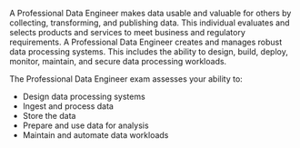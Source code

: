 A Professional Data Engineer makes data usable and valuable for others by collecting, transforming, and publishing data. This individual evaluates and selects products and services to meet business and regulatory requirements. A Professional Data Engineer creates and manages robust data processing systems. This includes the ability to design, build, deploy, monitor, maintain, and secure data processing workloads.

The Professional Data Engineer exam assesses your ability to:

- Design data processing systems
- Ingest and process data
- Store the data
- Prepare and use data for analysis
- Maintain and automate data workloads